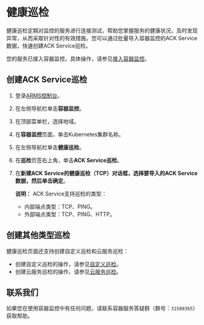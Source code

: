 # 健康巡检

健康巡检定期对监控的服务进行连接测试，帮助您掌握服务的健康状况，及时发现异常，从而采取针对性的有效措施。您可以通过批量导入容器监控的ACK Service数据，快速创建ACK Service巡检。

您的服务已接入容器监控。具体操作，请参见[接入容器监控](/cn.zh-CN/容器监控/容器监控接入/接入容器监控.md)。

## 创建ACK Service巡检

1.  登录[ARMS控制台](https://arms.console.aliyun.com/#/home)。

2.  在左侧导航栏单击**容器监控**。

3.  在顶部菜单栏，选择地域。

4.  在**容器监控**页面，单击Kubernetes集群名称。

5.  在左侧导航栏单击**健康巡检**。

6.  在**巡检**页签右上角，单击**ACK Service巡检**。

7.  在**新建ACK Service的健康巡检（TCP）**对话框，选择要导入的ACK Service数据，然后单击**确定**。

    **说明：** ACK Service支持巡检的类型：

    -   内部端点类型：TCP、PING。
    -   外部端点类型：TCP、PING、HTTP。

## 创建其他类型巡检

健康巡检页面还支持创建自定义巡检和云服务巡检：

-   创建自定义巡检的操作，请参见[自定义巡检]()。
-   创建云服务巡检的操作，请参见[云服务巡检]()。

## 联系我们

如果您在使用容器监控中有任何问题，请联系容器服务答疑群（群号：`31588365`）获取帮助。

